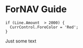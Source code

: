 # ForNAV Guide


    if (Line.Amount  > 2000) {
      CurrControl.ForeColor = 'Red';
    }

Just some text

